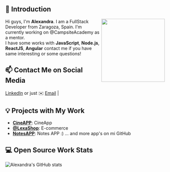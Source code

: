 ## 👋 Introduction

<!--https://user-images.githubusercontent.com/5713670/87202985-820dcb80-c2b6-11ea-9f56-7ec461c497c3.gif-->
<img align='right' src='https://octodex.github.com/images/hula_loop_octodex03.gif' width='200'>



Hi guys, I'm **Alexandra**. I am a FullStack Developer from Zaragoza, Spain. I'm currently working on @CampsiteAcademy as a mentor.  
I have some works with **JavaScript**, **Node.js**, **ReactJS**, **Angular** contact me if you have same interesting or some questions!

## 📫 Contact Me on Social Media

[LinkedIn][-1] or just ✉️ [Email](mailto:alexa929292@gmail.com) | 
## 💡 Projects with My Work

- [**CineAPP**](https://cineapp.netlify.app): CineApp
- [**@LexaShop**](https://alexa-shop.herokuapp.com): E-commerce 
- [**NotesAPP**](https://notes-app-daily.herokuapp.com): Notes APP :)
... and more app's on mi GitHub

## 💻 Open Source Work Stats


![Alexandra's GitHub stats](https://github-readme-stats.vercel.app/api?username=alexa9205&show_icons=true&theme=radical)


<!--
**lizheming/lizheming** is a ✨ _special_ ✨ repository because its `README.md` (this file) appears on your GitHub profile.

Here are some ideas to get you started:

- 🔭 I’m currently working on ...
- 🌱 I’m currently learning ...
- 👯 I’m looking to collaborate on ...
- 🤔 I’m looking for help with ...
- 💬 Ask me about ...
- 📫 How to reach me: ...
- 😄 Pronouns: ...
- ⚡ Fun fact: ...
-->
[-1]:https://www.linkedin.com/in/alexandra-david-fullstackdeveloper/
